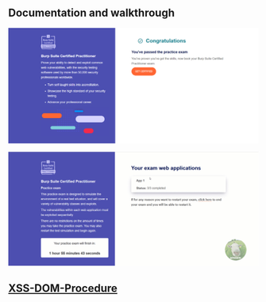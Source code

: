 ## Documentation and walkthrough

![](https://github.com/nu11secur1ty/PortSwigger-Web-Security-Academy/blob/main/Burp-Suite-Certified-Practitioner/docs/Screenshot%202022-12-15%20122507.png)

![](https://github.com/nu11secur1ty/PortSwigger-Web-Security-Academy/blob/main/Burp-Suite-Certified-Practitioner/docs/Certified-Practitioner.gif)

## [XSS-DOM-Procedure](https://github.com/nu11secur1ty/PortSwigger-Web-Security-Academy/tree/main/Burp-Suite-Certified-Practitioner/docs/XSS-DOM-Procedure)
